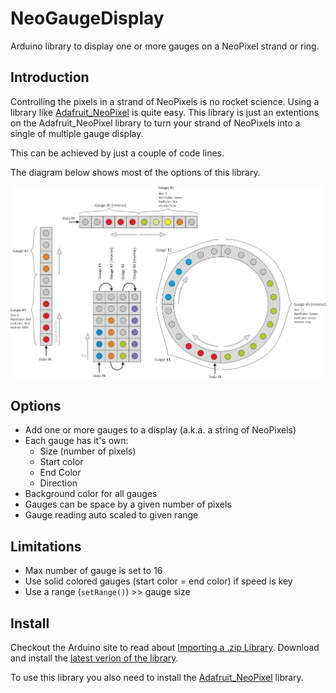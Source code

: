 # NeoGaugeDisplay

Arduino library to display one or more gauges on a NeoPixel strand or ring.

## Introduction

Controlling the pixels in a strand of NeoPixels is no rocket science. Using a
library like [Adafruit_NeoPixel](https://github.com/adafruit/Adafruit_NeoPixel)
is quite easy. This library is just an extentions on the Adafruit_NeoPixel library
to turn your strand of NeoPixels into a single of multiple gauge display.

This can be achieved by just a couple of code lines.

The diagram below shows most of the options of this library.

![Options](extras/images/options_150.png "Some options")

## Options

* Add one or more gauges to a display (a.k.a. a string of NeoPixels)
* Each gauge has it's own:
  * Size (number of pixels)
  * Start color
  * End Color
  * Direction
* Background color for all gauges
* Gauges can be space by a given number of pixels
* Gauge reading auto scaled to given range

## Limitations

* Max number of gauge is set to 16
* Use solid colored gauges (start color = end color) if speed is key
* Use a range (`setRange()`) >> gauge size

## Install

Checkout the Arduino site to read about [Importing a .zip Library](https://www.arduino.cc/en/Guide/Libraries#importing-a-zip-library).
Download and install the [latest verion of the library](https://github.com/bergrans/NeoGaugeDisplay/tags).

To use this library you also need to install the [Adafruit_NeoPixel](https://github.com/adafruit/Adafruit_NeoPixel) library.
